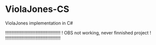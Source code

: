 ViolaJones-CS
=============

ViolaJones implementation in C#

!!!!!!!!!!!!!!!!!!!!!!!!!!!!!!!!!!!!!!!!!!!! ! OBS not working, never finnished project ! !!!!!!!!!!!!!!!!!!!!!!!!!!!!!!!!!!!!!!!!!!!!

